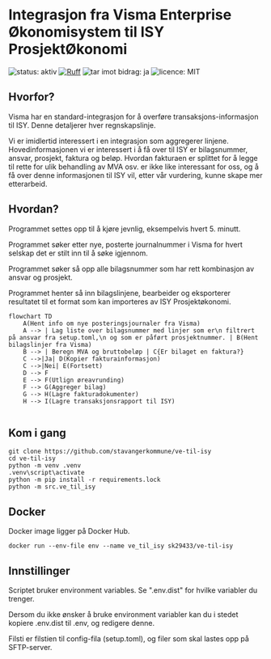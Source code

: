 # Integrasjon fra Visma Enterprise Økonomisystem til ISY ProsjektØkonomi
![status: aktiv](https://img.shields.io/badge/status-aktiv-blue) [![Ruff](https://img.shields.io/endpoint?url=https://raw.githubusercontent.com/astral-sh/ruff/main/assets/badge/v2.json)](https://github.com/astral-sh/ruff) ![tar imot bidrag: ja](https://img.shields.io/badge/tar_imot_bidrag-ja-g) ![licence: MIT](https://img.shields.io/badge/license-MIT-blue)

## Hvorfor?
Visma har en standard-integrasjon for å overføre transaksjons-informasjon til ISY. Denne detaljerer hver regnskapslinje.

Vi er imidlertid interessert i en integrasjon som aggregerer linjene. Hovedinformasjonen vi er interessert i å få over til ISY er bilagsnummer, ansvar, prosjekt, faktura og beløp. Hvordan fakturaen er splittet for å legge til rette for ulik behandling av MVA osv. er ikke like interessant for oss, og å få over denne informasjonen til ISY vil, etter vår vurdering, kunne skape mer etterarbeid.

## Hvordan?
Programmet settes opp til å kjøre jevnlig, eksempelvis hvert 5. minutt.

Programmet søker etter nye, posterte journalnummer i Visma for hvert selskap det er stilt inn til å søke igjennom.

Programmet søker så opp alle bilagsnummer som har rett kombinasjon av ansvar og prosjekt.

Programmet henter så inn bilagslinjene, bearbeider og eksporterer resultatet til et format som kan importeres av ISY Prosjektøkonomi.

```mermaid
flowchart TD
    A(Hent info om nye posteringsjournaler fra Visma)
    A --> | Lag liste over bilagsnummer med linjer som er\n filtrert på ansvar fra setup.toml,\n og som er påført prosjektnummer. | B(Hent bilagslinjer fra Visma)
    B --> | Beregn MVA og bruttobeløp | C{Er bilaget en faktura?}
    C -->|Ja| D(Kopier fakturainformasjon)
    C -->|Nei| E(Fortsett)
    D --> F
    E --> F(Utlign øreavrunding)
    F --> G(Aggreger bilag)
    G --> H(Lagre fakturadokumenter)
    H --> I(Lagre transaksjonsrapport til ISY)
  
```

## Kom i gang
```console
git clone https://github.com/stavangerkommune/ve-til-isy
cd ve-til-isy
python -m venv .venv
.venv\script\activate
python -m pip install -r requirements.lock
python -m src.ve_til_isy
```

## Docker
Docker image ligger på Docker Hub.

```console
docker run --env-file env --name ve_til_isy sk29433/ve-til-isy
```

## Innstillinger
Scriptet bruker environment variables. Se ".env.dist" for hvilke variabler du trenger.

Dersom du ikke ønsker å bruke environment variabler kan du i stedet kopiere .env.dist til .env, og redigere denne.

Filsti er filstien til config-fila (setup.toml), og filer som skal lastes opp på SFTP-server.